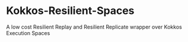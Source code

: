 # Kokkos-Resilient-Spaces
A low cost Resilient Replay and Resilient Replicate wrapper over Kokkos Execution Spaces

